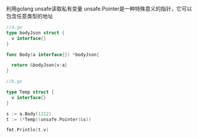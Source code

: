 利用golang unsafe读取私有变量
unsafe.Pointer是一种特殊意义的指针，它可以包含任意类型的地址

```go
//a.go
type bodyJson struct {
  v interface{}
}

func Body(a interface{}) *bodyJson{

  return &bodyJson{v:a}
}

//b.go

type Temp struct {
  v interface{}
}

s := a.Body(1212)
t := (*Temp)(unsafe.Pointer(&s))

fmt.Println(t.v)


```
